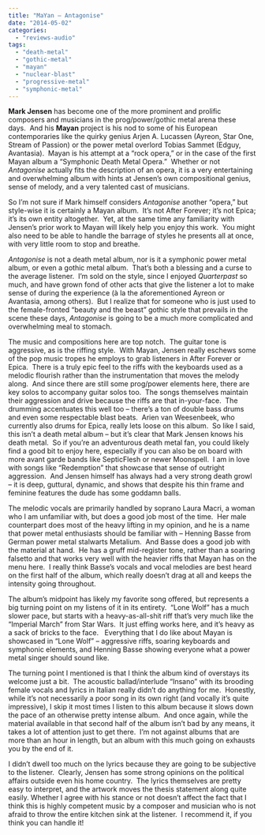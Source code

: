 ```yaml
---
title: "MaYan – Antagonise"
date: "2014-05-02"
categories: 
  - "reviews-audio"
tags: 
  - "death-metal"
  - "gothic-metal"
  - "mayan"
  - "nuclear-blast"
  - "progressive-metal"
  - "symphonic-metal"
---
```


**Mark Jensen** has become one of the more prominent and prolific composers and musicians in the prog/power/gothic metal arena these days.  And his **Mayan** project is his nod to some of his European contemporaries like the quirky genius Arjen A. Lucassen (Ayreon, Star One, Stream of Passion) or the power metal overlord Tobias Sammet (Edguy, Avantasia).  Mayan is his attempt at a “rock opera,” or in the case of the first Mayan album a “Symphonic Death Metal Opera.”  Whether or not _Antagonise_ actually fits the description of an opera, it is a very entertaining and overwhelming album with hints at Jensen’s own compositional genius, sense of melody, and a very talented cast of musicians.

So I’m not sure if Mark himself considers _Antagonise_ another “opera,” but style-wise it is certainly a Mayan album.  It’s not After Forever; it’s not Epica; it’s its own entity altogether.  Yet, at the same time any familiarity with Jensen’s prior work to Mayan will likely help you enjoy this work.  You might also need to be able to handle the barrage of styles he presents all at once, with very little room to stop and breathe.

_Antagonise_ is not a death metal album, nor is it a symphonic power metal album, or even a gothic metal album.  That’s both a blessing and a curse to the average listener.  I’m sold on the style, since I enjoyed _Quarterpast_ so much, and have grown fond of other acts that give the listener a lot to make sense of during the experience (à la the aforementioned Ayreon or Avantasia, among others).  But I realize that for someone who is just used to the female-fronted “beauty and the beast” gothic style that prevails in the scene these days, _Antagonise_ is going to be a much more complicated and overwhelming meal to stomach.

The music and compositions here are top notch.  The guitar tone is aggressive, as is the riffing style.  With Mayan, Jensen really eschews some of the pop music tropes he employs to grab listeners in After Forever or Epica.  There is a truly epic feel to the riffs with the keyboards used as a melodic flourish rather than the instrumentation that moves the melody along.  And since there are still some prog/power elements here, there are key solos to accompany guitar solos too.  The songs themselves maintain their aggression and drive because the riffs are that in-your-face.  The drumming accentuates this well too – there’s a ton of double bass drums and even some respectable blast beats.  Arien van Weesenbeek, who currently also drums for Epica, really lets loose on this album.  So like I said, this isn’t a death metal album – but it’s clear that Mark Jensen knows his death metal.  So if you’re an adventurous death metal fan, you could likely find a good bit to enjoy here, especially if you can also be on board with more avant garde bands like SepticFlesh or newer Moonspell.  I am in love with songs like “Redemption” that showcase that sense of outright aggression.  And Jensen himself has always had a very strong death growl – it is deep, guttural, dynamic, and shows that despite his thin frame and feminine features the dude has some goddamn balls.

The melodic vocals are primarily handled by soprano Laura Macri, a woman who I am unfamiliar with, but does a good job most of the time.  Her male counterpart does most of the heavy lifting in my opinion, and he is a name that power metal enthusiasts should be familiar with – Henning Basse from German power metal stalwarts Metalium.  And Basse does a good job with the material at hand.  He has a gruff mid-register tone, rather than a soaring falsetto and that works very well with the heavier riffs that Mayan has on the menu here.  I really think Basse’s vocals and vocal melodies are best heard on the first half of the album, which really doesn’t drag at all and keeps the intensity going throughout.

The album’s midpoint has likely my favorite song offered, but represents a big turning point on my listens of it in its entirety.  “Lone Wolf” has a much slower pace, but starts with a heavy-as-all-shit riff that’s very much like the “Imperial March” from Star Wars.  It just effing works here, and it’s heavy as a sack of bricks to the face.   Everything that I do like about Mayan is showcased in “Lone Wolf” – aggressive riffs, soaring keyboards and symphonic elements, and Henning Basse showing everyone what a power metal singer should sound like.

The turning point I mentioned is that I think the album kind of overstays its welcome just a bit.  The acoustic ballad/interlude “Insano” with its brooding female vocals and lyrics in Italian really didn’t do anything for me.  Honestly, while it’s not necessarily a poor song in its own right (and vocally it’s quite impressive), I skip it most times I listen to this album because it slows down the pace of an otherwise pretty intense album.  And once again, while the material available in that second half of the album isn’t bad by any means, it takes a lot of attention just to get there.  I’m not against albums that are more than an hour in length, but an album with this much going on exhausts you by the end of it.

I didn’t dwell too much on the lyrics because they are going to be subjective to the listener.  Clearly, Jensen has some strong opinions on the political affairs outside even his home country.  The lyrics themselves are pretty easy to interpret, and the artwork moves the thesis statement along quite easily. Whether I agree with his stance or not doesn’t affect the fact that I think this is highly competent music by a composer and musician who is not afraid to throw the entire kitchen sink at the listener.  I recommend it, if you think you can handle it!
